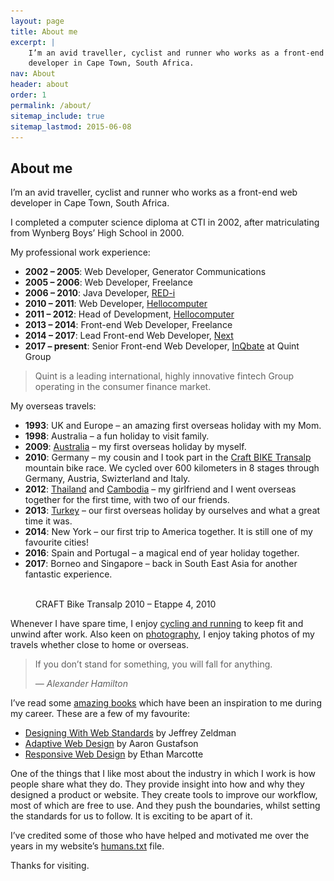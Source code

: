 ```yaml
---
layout: page
title: About me
excerpt: |
    I’m an avid traveller, cyclist and runner who works as a front-end web
    developer in Cape Town, South Africa.
nav: About
header: about
order: 1
permalink: /about/
sitemap_include: true
sitemap_lastmod: 2015-06-08
---
```


## About me

I’m an avid traveller, cyclist and runner who works as a front-end web developer in Cape Town, South Africa.

I completed a computer science diploma at CTI in 2002, after matriculating from Wynberg Boys’ High School in 2000.

My professional work experience:

* **2002 – 2005**: Web Developer, Generator Communications
* **2005 – 2006**: Web Developer, Freelance
* **2006 – 2010**: Java Developer, [RED-i](http://red-i.co.za)
* **2010 – 2011**: Web Developer, [Hellocomputer](http://www.hellocomputer.com)
* **2011 – 2012**: Head of Development, [Hellocomputer](http://www.hellocomputer.com)
* **2013 – 2014**: Front-end Web Developer, Freelance
* **2014 – 2017**: Lead Front-end Web Developer, [Next](http://www.wearenext.co.za)
* **2017 – present**: Senior Front-end Web Developer, [InQbate](http://www.inqbate.com) at Quint Group

> Quint is a leading international, highly innovative fintech Group operating in the consumer finance market.

My overseas travels:

* **1993**: UK and Europe – an amazing first overseas holiday with my Mom.
* **1998**: Australia – a fun holiday to visit family.
* **2009**: [Australia](https://www.flickr.com/photos/mikkelz/collections/72157612807086301) – my first overseas holiday by myself.
* **2010**: Germany – my cousin and I took part in the [Craft BIKE Transalp](https://www.flickr.com/photos/mikkelz/collections/72157624824109391) mountain bike race. We cycled over 600 kilometers in 8 stages through Germany, Austria, Swizterland and Italy.
* **2012**: [Thailand](https://www.flickr.com/photos/mikkelz/collections/72157632483864195) and [Cambodia](https://www.flickr.com/photos/mikkelz/collections/72157632527368371) – my girlfriend and I went overseas together for the first time, with two of our friends.
* **2013**: [Turkey](https://www.flickr.com/photos/mikkelz/collections/72157648811892350) – our first overseas holiday by ourselves and what a great time it was.
* **2014**: New York – our first trip to America together. It is still one of my favourite cities!
* **2016**: Spain and Portugal – a magical end of year holiday together.
* **2017**: Borneo and Singapore – back in South East Asia for another fantastic experience.

<figure>
    <a href="http://www.flickr.com/photos/mikkelz/sets/72157624485305951">
        <img srcset="/assets/images/general/michael-thorne-craft-bike-transalp-2010-820x461.jpg 820w,
                     /assets/images/general/michael-thorne-craft-bike-transalp-2010-410x231.jpg 410w"
            sizes="100vw"
            src="/assets/images/general/michael-thorne-craft-bike-transalp-2010-820x461.jpg"
            alt="">
    </a>
    <figcaption>CRAFT Bike Transalp 2010 – Etappe 4, 2010</figcaption>
</figure>

Whenever I have spare time, I enjoy [cycling and running](http://www.strava.com/athletes/1328198) to keep fit and unwind
after work. Also keen on [photography](http://instagram.com/mikkelz_za), I enjoy taking photos of my travels whether close
to home or overseas.

<blockquote>
    <p>If you don’t stand for something, you will fall for anything.</p>
    <cite>— Alexander Hamilton</cite>
</blockquote>

I’ve read some [amazing books](https://kindle.amazon.com/profile/Michael-Thorne/146993) which have been an inspiration to
me during my career. These are a few of my favourite:

* [Designing With Web Standards](http://en.wikipedia.org/wiki/Designing_with_Web_Standards) by Jeffrey Zeldman
* [Adaptive Web Design](http://adaptivewebdesign.info) by Aaron Gustafson
* [Responsive Web Design](http://www.abookapart.com/products/responsive-web-design) by Ethan Marcotte

One of the things that I like most about the industry in which I work is how people share what they do. They provide insight
into how and why they designed a product or website. They create tools to improve our workflow, most of which are free to
use. And they push the boundaries, whilst setting the standards for us to follow. It is exciting to be apart of it.

I’ve credited some of those who have helped and motivated me over the years in my website’s [humans.txt](/humans.txt) file.

Thanks for visiting.
